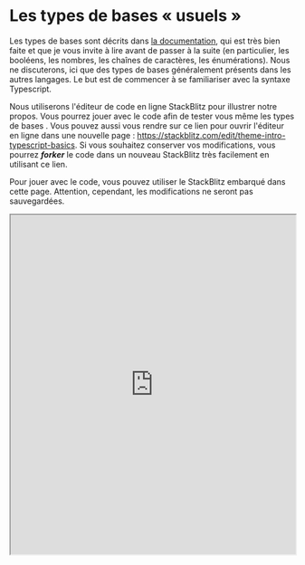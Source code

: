# Les types de bases « usuels »

Les types de bases sont décrits dans [la documentation](https://www.typescriptlang.org/docs/handbook/basic-types.html), qui est très bien faite et que je vous invite à lire avant de passer à la suite (en particulier, les booléens, les nombres, les chaînes de caractères, les énumérations). Nous ne discuterons, ici que des types de bases généralement présents dans les autres langages. Le but est de commencer à se familiariser avec la syntaxe Typescript.

Nous utiliserons l'éditeur de code en ligne StackBlitz pour illustrer notre propos. Vous pourrez jouer avec le code afin de tester vous même les types de bases . Vous pouvez aussi vous rendre sur ce lien pour ouvrir l'éditeur en ligne dans une nouvelle page : https://stackblitz.com/edit/theme-intro-typescript-basics. Si vous souhaitez conserver vos modifications, vous pourrez ***forker*** le code dans un nouveau StackBlitz très facilement en utilisant ce lien.

Pour jouer avec le code, vous pouvez utiliser le StackBlitz embarqué dans cette page. Attention, cependant, les modifications ne seront pas sauvegardées.

<iframe src="https://stackblitz.com/edit/theme-intro-typescript-basics?file=index.ts" style="width: 100%; height: 600px"></iframe>
